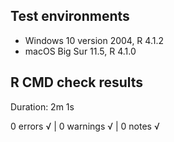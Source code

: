 ## Test environments

* Windows 10 version 2004, R 4.1.2
* macOS Big Sur 11.5, R 4.1.0

## R CMD check results

Duration: 2m 1s

0 errors √ | 0 warnings √ | 0 notes √
